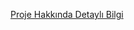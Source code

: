[Proje Hakkında Detaylı Bilgi](https://drive.google.com/file/d/1KekrtYD9RA_iwl0Sfcoav1sIP00khkaN/view?usp=sharing)

